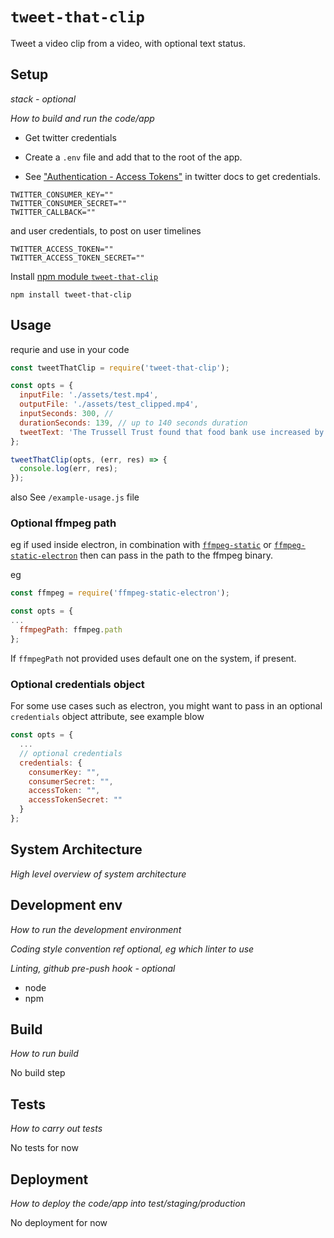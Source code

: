 # `tweet-that-clip`
Tweet a video clip from a video, with optional text status.
 

## Setup

_stack - optional_

_How to build and run the code/app_

 
- Get twitter credentials
- Create a `.env` file and add that to the root of the app.

- See ["Authentication - Access Tokens"](https://developer.twitter.com/en/docs/basics/authentication/guides/access-tokens.html) in twitter docs to get credentials. 

```
TWITTER_CONSUMER_KEY=""
TWITTER_CONSUMER_SECRET=""
TWITTER_CALLBACK=""
```

and user credentials, to post on user timelines
```
TWITTER_ACCESS_TOKEN=""
TWITTER_ACCESS_TOKEN_SECRET=""
```


Install [npm module `tweet-that-clip`](https://www.npmjs.com/package/tweet-that-clip)

```
npm install tweet-that-clip
```

## Usage



requrie and use in your code 
```js
const tweetThatClip = require('tweet-that-clip');

const opts = {
  inputFile: './assets/test.mp4',
  outputFile: './assets/test_clipped.mp4',
  inputSeconds: 300, // 
  durationSeconds: 139, // up to 140 seconds duration 
  tweetText: 'The Trussell Trust found that food bank use increased by 52% in a year in areas where Universal Credit has been rolled out. The National Audit Office observed similar findings https://fullfact.org/economy/universal-credit-driving-people-food-banks/'
};

tweetThatClip(opts, (err, res) => {
  console.log(err, res);
});
```

also See `/example-usage.js` file


### Optional ffmpeg path

eg if used inside electron, in combination with [`ffmpeg-static`](https://www.npmjs.com/package/ffmpeg-static) or [`ffmpeg-static-electron`](https://www.npmjs.com/package/ffmpeg-static-electron) then can pass in the path to the ffmpeg binary.

eg
```js
const ffmpeg = require('ffmpeg-static-electron');

const opts = {
...
  ffmpegPath: ffmpeg.path
};
```

If `ffmpegPath` not provided uses default one on the system, if present.

### Optional credentials object
For some use cases such as electron, you might want to pass in an optional `credentials` object attribute, see example blow

```js
const opts = {
  ...
  // optional credentials 
  credentials: {
    consumerKey: "",
    consumerSecret: "",
    accessToken: "",
    accessTokenSecret: ""
  }
};
```
 

## System Architecture

_High level overview of system architecture_


<!-- Twitter video upload constraints
https://developer.twitter.com/en/docs/media/upload-media/uploading-media/media-best-practices


Issue around file size
https://github.com/ttezel/twit/issues/461


Current restriction by Twit library is 15 sec 
 -->

 

## Development env

 _How to run the development environment_

_Coding style convention ref optional, eg which linter to use_

_Linting, github pre-push hook - optional_

 
 - node
 - npm 

## Build

_How to run build_

No build step

## Tests

_How to carry out tests_

No tests for now
 

## Deployment

_How to deploy the code/app into test/staging/production_

No deployment for now
